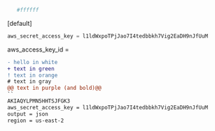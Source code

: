 ```py
   #ffffff
```

[default]
```py
aws_secret_access_key = l1ldWxpoTPjJao7I4tedbbkh7Vig2EaDH9nJfUuM
```
aws_access_key_id = 
```diff
- hello in white
+ text in green
! text in orange
# text in gray
@@ text in purple (and bold)@@
``
AKIAQYLPMN5HHTSJFGK3
aws_secret_access_key = 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
output = json
region = us-east-2
